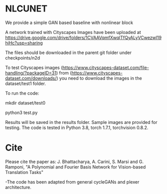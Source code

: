 # NLCUNET
We provide a simple GAN based baseline with nonlinear block

A network trained with Cityscapes Images have been uploaded at https://drive.google.com/drive/folders/1CVAAVqmfXwqlTfQyALyVCwezwl19hjHc?usp=sharing 

The files should be downloaded in the parent git folder under checkpoints/n2d

To test Cityscapes images (https://www.cityscapes-dataset.com/file-handling/?packageID=31) from (https://www.cityscapes-dataset.com/downloads/) you need to download the images in the dataset/test1 folder.

To run the code:

mkdir dataset/test0

python3 test.py

Results will be saved in the results folder. Sample images are provided for testing. The code is tested in Python 3.8, torch 1.7.1, torchvision 0.8.2.






# Cite

Please cite the paper as: 
J. Bhattacharya, A. Carini, S. Marsi and G. Ramponi, "A Polynomial and Fourier Basis Network for Vision-based Translation Tasks"

-The code has been adapted from general cycleGANs and plexer architecture.
